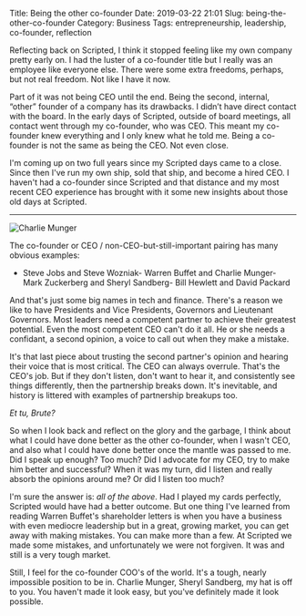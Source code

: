 Title: Being the other co-founder
Date: 2019-03-22 21:01
Slug: being-the-other-co-founder
Category: Business
Tags: entrepreneurship, leadership, co-founder, reflection

Reflecting back on Scripted, I think it stopped feeling like my own company pretty early on. I had the luster of a co-founder title but I really was an employee like everyone else. There were some extra freedoms, perhaps, but not real freedom. Not like I have it now.

Part of it was not being CEO until the end. Being the second, internal, “other” founder of a company has its drawbacks. I didn’t have direct contact with the board. In the early days of Scripted, outside of board meetings, all contact went through my co-founder, who was CEO. This meant my co-founder knew everything and I only knew what he told me. Being a co-founder is not the same as being the CEO. Not even close.

I'm coming up on two full years since my Scripted days came to a close. Since then I've run my own ship, sold that ship, and become a hired CEO. I haven't had a co-founder since Scripted and that distance and my most recent CEO experience has brought with it some new insights about those old days at Scripted.

---

![Charlie Munger]({static}/images/munger.jpg)

The co-founder or CEO / non-CEO-but-still-important pairing has many obvious examples:

- Steve Jobs and Steve Wozniak- Warren Buffet and Charlie Munger- Mark Zuckerberg and Sheryl Sandberg- Bill Hewlett and David Packard

And that's just some big names in tech and finance. There's a reason we like to have Presidents and Vice Presidents, Governors and Lieutenant Governors. Most leaders need a competent partner to achieve their greatest potential. Even the most competent CEO can't do it all. He or she needs a confidant, a second opinion, a voice to call out when they make a mistake. 

It's that last piece about trusting the second partner's opinion and hearing their voice that is most critical. The CEO can always overrule. That's the CEO's job. But if they don't listen, don't want to hear it, and consistently see things differently, then the partnership breaks down. It's inevitable, and history is littered with examples of partnership breakups too. 

*Et tu, Brute?*

So when I look back and reflect on the glory and the garbage, I think about what I could have done better as the other co-founder, when I wasn't CEO, and also what I could have done better once the mantle was passed to me. Did I speak up enough? Too much? Did I advocate for my CEO, try to make him better and successful? When it was my turn, did I listen and really absorb the opinions around me? Or did I listen too much?

I'm sure the answer is: *all of the above*. Had I played my cards perfectly, Scripted would have had a better outcome. But one thing I've learned from reading Warren Buffet's shareholder letters is when you have a business with even mediocre leadership but in a great, growing market, you can get away with making mistakes. You can make more than a few. At Scripted we made some mistakes, and unfortunately we were not forgiven. It was and still is a very tough market. 

Still, I feel for the co-founder COO's of the world. It's a tough, nearly impossible position to be in. Charlie Munger, Sheryl Sandberg, my hat is off to you. You haven't made it look easy, but you've definitely made it look possible.